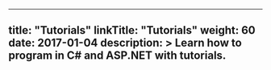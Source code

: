 
---
title: "Tutorials"
linkTitle: "Tutorials"
weight: 60
date: 2017-01-04
description: >
  Learn how to program in C# and ASP.NET with tutorials.
---
